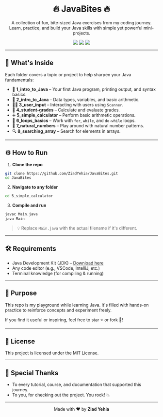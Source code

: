 <h1 align="center">🔥 JavaBites 🔥</h1>

<p align="center">
  A collection of fun, bite-sized Java exercises from my coding journey. <br>
  Learn, practice, and build your Java skills with simple yet powerful mini-projects.
</p>

<p align="center">
  <img src="https://img.shields.io/badge/Language-Java-orange?style=flat-square" />
  <img src="https://img.shields.io/badge/Level-Beginner%20to%20Intermediate-blueviolet?style=flat-square" />
  <img src="https://img.shields.io/badge/Status-Active-brightgreen?style=flat-square" />
</p>

---

## 📁 What's Inside

Each folder covers a topic or project to help sharpen your Java fundamentals:

- 🎯 **1_intro_to_Java** – Your first Java program, printing output, and syntax basics.
- 🧠 **2_intro_to_Java** – Data types, variables, and basic arithmetic.
- 🧑‍💻 **3_user_input** – Interacting with users using `Scanner`.
- 🏫 **4_student-grades** – Calculate and evaluate grades.
- ➕ **5_simple_calculator** – Perform basic arithmetic operations.
- 🔁 **6_loops_basics** – Work with `for`, `while`, and `do-while` loops.
- 🔢 **7_natural_numbers** – Play around with natural number patterns.
- 🔍 **8_searching_array** – Search for elements in arrays.

---

## ⚙️ How to Run

1. **Clone the repo**

```bash
git clone https://github.com/ZiadYehia/JavaBites.git
cd JavaBites
```

2. **Navigate to any folder**

```bash
cd 5_simple_calculator
```

3. **Compile and run**

```bash
javac Main.java
java Main
```

> 💡 Replace `Main.java` with the actual filename if it's different.

---

## 🛠️ Requirements

- Java Development Kit (JDK) – [Download here](https://www.oracle.com/java/technologies/javase-downloads.html)
- Any code editor (e.g., VSCode, IntelliJ, etc.)
- Terminal knowledge (for compiling & running)

---

## 🎯 Purpose

This repo is my playground while learning Java. It's filled with hands-on practice to reinforce concepts and experiment freely.

If you find it useful or inspiring, feel free to star ⭐ or fork 🍴!

---

## 📜 License

This project is licensed under the MIT License.

---

## 🙌 Special Thanks

- To every tutorial, course, and documentation that supported this journey.
- To you, for checking out the project. You rock! 💥

---

<p align="center">
  Made with ❤️ by <strong>Ziad Yehia</strong>
</p>